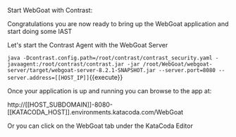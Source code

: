 
Start WebGoat with Contrast:

Congratulations you are now ready to bring up the WebGoat application and start doing some IAST

Let's start the Contrast Agent with the WebGoat Server

`java -Dcontrast.config.path=/root/contrast/contrast_security.yaml -javaagent:/root/contrast/contrast.jar -jar /root/WebGoat/webgoat-server/target/webgoat-server-8.2.1-SNAPSHOT.jar --server.port=8080 --server.address=[[HOST_IP]]`{{execute}}

Once your application is up and running you can browse to the app at:

http://[[HOST_SUBDOMAIN]]-8080-[[KATACODA_HOST]].environments.katacoda.com/WebGoat

Or you can click on the WebGoat tab under the KataCoda Editor
